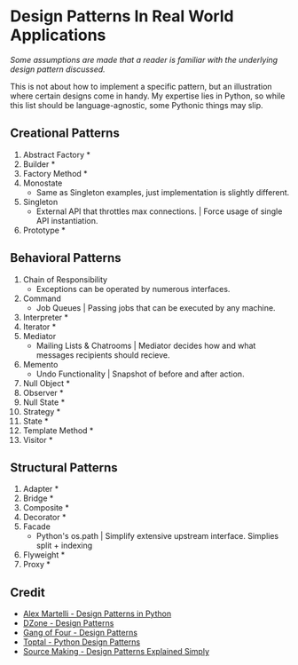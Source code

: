 # **Design Patterns In Real World Applications**

*Some assumptions are made that a reader is familiar with the underlying design pattern discussed.* 

This is not about how to implement a specific pattern, but an illustration where certain designs come in handy. My expertise lies in Python, so while this list should be language-agnostic, some Pythonic things may slip.



## **Creational Patterns**
1. Abstract Factory
	* 
1. Builder
	* 
1. Factory Method
	* 
1. Monostate
	* Same as Singleton examples, just implementation is slightly different.
1. Singleton
	* External API that throttles max connections. | Force usage of single API instantiation.
1. Prototype
	* 

## **Behavioral Patterns**
1. Chain of Responsibility
	* Exceptions can be operated by numerous interfaces.
1. Command
	* Job Queues | Passing jobs that can be executed by any machine.
1. Interpreter
	* 
1. Iterator
	* 
1. Mediator
	* Mailing Lists & Chatrooms | Mediator decides how and what messages recipients should recieve. 
1. Memento
	* Undo Functionality | Snapshot of before and after action.
1. Null Object
	* 
1. Observer
	* 
1. Null State
	* 
1. Strategy
	* 
1. State
	* 
1. Template Method
	* 
1. Visitor
	* 


## **Structural Patterns**

1. Adapter
	* 
1. Bridge
	* 
1. Composite
	* 
1. Decorator
	* 
1. Facade
	* Python's os.path | Simplify extensive upstream interface. Simplies split + indexing
1. Flyweight
	* 
1. Proxy
	* 


## **Credit**

* [Alex Martelli - Design Patterns in Python](http://www.aleax.it/gdd_pydp.pdf)
* [DZone - Design Patterns](https://dzone.com/refcardz/design-patterns)
* [Gang of Four - Design Patterns](https://en.wikipedia.org/wiki/Design_Patterns)
* [Toptal - Python Design Patterns](https://www.toptal.com/python/python-design-patterns)
* [Source Making - Design Patterns Explained Simply](https://sourcemaking.com/design-patterns-ebook)